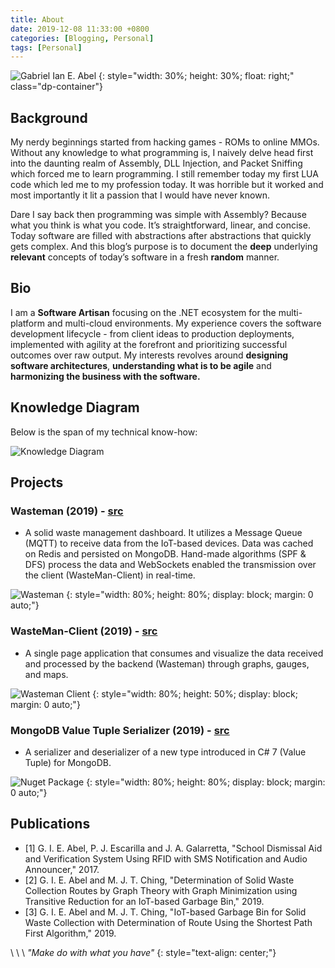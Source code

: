 ```yaml
---
title: About
date: 2019-12-08 11:33:00 +0800
categories: [Blogging, Personal]
tags: [Personal]
---
```


![Gabriel Ian E. Abel](https://drive.google.com/uc?export=view&id=1SOk7U8slklABxYZDAILi6oyuDuj_jwT3)
{: style="width: 30%; height: 30%; float: right;" class="dp-container"}

## Background

My nerdy beginnings started from hacking games - ROMs to online MMOs. Without any knowledge to what programming is, I naively delve head first into the daunting realm of Assembly, DLL Injection, and Packet Sniffing which forced me to learn programming. I still remember today my first LUA code which led me to my profession today. It was horrible but it worked and most importantly it lit a passion that I would have never known. 

Dare I say back then programming was simple with Assembly? Because what you think is what you code. It’s straightforward, linear, and concise. Today software are filled with abstractions after abstractions that quickly gets complex. And this blog’s purpose is to document the __deep__ underlying __relevant__ concepts of today’s software in a fresh __random__ manner.

## Bio

I am a __Software Artisan__ focusing on the .NET ecosystem for the multi-platform and multi-cloud environments. My experience covers the software development lifecycle - from client ideas to production deployments, implemented with agility at the forefront and prioritizing successful outcomes over raw output. My interests revolves around __designing software architectures__, __understanding what is to be agile__ and __harmonizing the business with the software.__

## Knowledge Diagram

Below is the span of my technical know-how:

![Knowledge Diagram](https://drive.google.com/uc?export=view&id=1iMwdDBGROH9PCgyNNBZfWMys8HqABq97)

## Projects

### __Wasteman (2019)__ - [src](https://github.com/IanEscober/WasteMan)
- A solid waste management dashboard. It utilizes a Message Queue (MQTT) to receive data from the IoT-based devices. Data was cached on Redis and persisted on MongoDB. Hand-made algorithms (SPF & DFS) process the data and WebSockets enabled the transmission over the client (WasteMan-Client) in real-time.

![Wasteman](https://drive.google.com/uc?export=view&id=15P7mHYP56yF2AKxKEOsNS-DcET-vaBe0)
{: style="width: 80%; height: 80%; display: block; margin: 0 auto;"}

### __WasteMan-Client (2019)__ - [src](https://github.com/IanEscober/WasteMan-Client)
- A single page application that consumes and visualize the data received and processed by the backend (Wasteman) through graphs, gauges, and maps.

![Wasteman Client](https://drive.google.com/uc?export=view&id=1PcoBqN0OjmgMeu4tg6UnymC2c6lxkAaD)
{: style="width: 80%; height: 50%; display: block; margin: 0 auto;"}

### __MongoDB Value Tuple Serializer (2019)__ -  [src](https://github.com/IanEscober/MongoDB-ValueTuple-Serializer)
- A serializer and deserializer of a new type introduced in C# 7 (Value Tuple) for MongoDB.

![Nuget Package](https://drive.google.com/uc?export=view&id=1hHNEmd2mRRsAuEbBQKGfg4pxyt6Coyon)
{: style="width: 80%; height: 80%; display: block; margin: 0 auto;"}

## Publications

- [1] G. I. E. Abel, P. J. Escarilla and J. A. Galarretta, "School Dismissal Aid and Verification System Using RFID with SMS Notification and Audio Announcer," 2017. 
- [2] G. I. E. Abel and M. J. T. Ching, "Determination of Solid Waste Collection Routes by Graph Theory with Graph Minimization using Transitive Reduction for an IoT-based Garbage Bin," 2019. 
- [3] G. I. E. Abel and M. J. T. Ching, "IoT-based Garbage Bin for Solid Waste Collection with Determination of Route Using the Shortest Path First Algorithm," 2019.
 
\\
\\
\\
_"Make do with what you have"_
{: style="text-align: center;"}